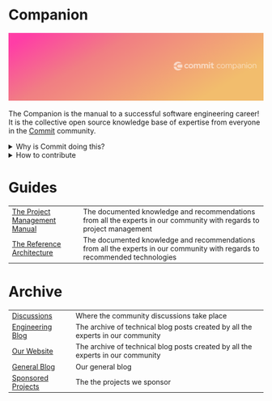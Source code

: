 # Companion

![Banner](https://github.com/commitdev/companion/blob/master/companion.png)

The Companion is the manual to a successful software engineering career! It is the collective open source knowledge base of expertise from everyone in the [Commit](https://commit.dev/) community.

<details>
  <summary>Why is Commit doing this?</summary>
  
<!-- @simon we should link to the definition of startup engineer -->
  
To provide startup engineers a single source of truth for everything they will need on their journey to success (ie. from before internship all the way to founder!)
</details>

<details>
  <summary>How to contribute</summary>
  
  - [Submitting your ideas in discussion](https://github.com/commitdev/companion/discussions)
  - [Drop your thoughts into the community discussions](https://github.com/commitdev/companion/discussions)
    - [What do you want to see in the companion?](https://github.com/commitdev/companion/discussions/1)
    - [What do you want to see in our engineering blog articles?](https://github.com/commitdev/companion/discussions/3)
</details>

# Guides

<table>
  <tr>
    <td><a href="the-project-management-manual.md">The Project Management Manual</a></td>
    <td>The documented knowledge and recommendations from all the experts in our community with regards to project management</td>
  </tr>
  <tr>
    <td><a href="the-reference-architecture.md">The Reference Architecture</a></td>
    <td>The documented knowledge and recommendations from all the experts in our community with regards to recommended technologies</td>
  </tr>
</table>

# Archive

<table>
  <tr>
    <td><a href="https://github.com/commitdev/companion/discussions">Discussions</a></td>
    <td>Where the community discussions take place</td>
  </tr>
  <tr>
    <td><a href="engineering-blog.md">Engineering Blog</a></td>
    <td>The archive of technical blog posts created by all the experts in our community</td>
  </tr>
    <tr>
    <td><a href="https://commit.dev/">Our Website</a></td>
    <td>The archive of technical blog posts created by all the experts in our community</td>
  </tr>
  <tr>
    <td><a href="https://commit.dev/blog">General Blog</a></td>
    <td>Our general blog</td>
  </tr>
  <tr>
    <td><a href="sponsored-projects.md">Sponsored Projects</a></td>
    <td>The the projects we sponsor</td>
  </tr>
</table>

<!--
<!--[What do you want to see in our HOP blog articles?]() @anita we should discuss with @phong in the future-->
<!--[What do you want to see in our FLOC blog articles?]() @anita we should discuss with @phong in the future-->
<!--[What do you want to see in The Reference Architecture?](https://github.com/commitdev/companion/discussions) @simon will add when i have a discussion set up-->

<!--
## The Commit Journey

- [How do I join commit?]()
  - [Nomination]()
  - [Virtual Get To Know you]()
  - [Technical Assessment]()
    - [Welcome aboard]()
    - [What to do if you're not accepted]()
      - [Joining our learning community]()
- [What happens after I join?]()
  - [HOP]()
     - [Blog]()
  - [ECPG]()
     - [Blog]()
  - [Matching process]()
     - [Platform]()
  - [Start the next phase of your journey with a startup partner]()
     - [Contributing back to Commit via Discussions]()
     - [Coming back for learning events]()
     - [Mentoring/helping others in our community]()

## Community
- [How to find mentors/help]()
- [What does Commit to do support engineers in the community?]()

## Contribute
- [How can I help contribute?]()
  - [Companion]()
  - [Platform]()
  - [Zero]()

## Resources

- [Blog/Articles]()
  - [Engineering]()
  - [FLOC - First line of code]()
  - [HOP]()
- [Events]()
  - [Upcoming]()
  - [Past]()
-->
